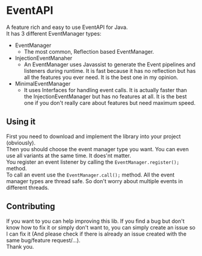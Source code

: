 # EventAPI
A feature rich and easy to use EventAPI for Java.  
It has 3 different EventManager types:
 - EventManager
	 - The most common, Reflection based EventManager.
 - InjectionEventManaher
	 - An EventManager uses Javassist to generate the Event pipelines and listeners during runtime. It is fast because it has no reflection but has all the features you ever need. It is the best one in my opinion.
 - MinimalEventManager
	 - It uses Interfaces for handling event calls. It is actually faster than the InjectionEventManager but has no features at all. It is the best one if you don't really care about features but need maximum speed.

## Using it
First you need to download and implement the library into your project (obviously).  
Then you should choose the event manager type you want. You can even use all variants at the same time. It does'nt matter.  
You register an event listener by calling the ``EventManager.register();`` method.  
To call an event use the ``EventManager.call();`` method. All the event manager types are thread safe. So don't worry about multiple events in different threads.

## Contributing
If you want to you can help improving this lib. If you find a bug but don't know how to fix it or simply don't want to, you can simply create an issue so I can fix it (And please check if there is already an issue created with the same bug/feature request/...).  
Thank you.
